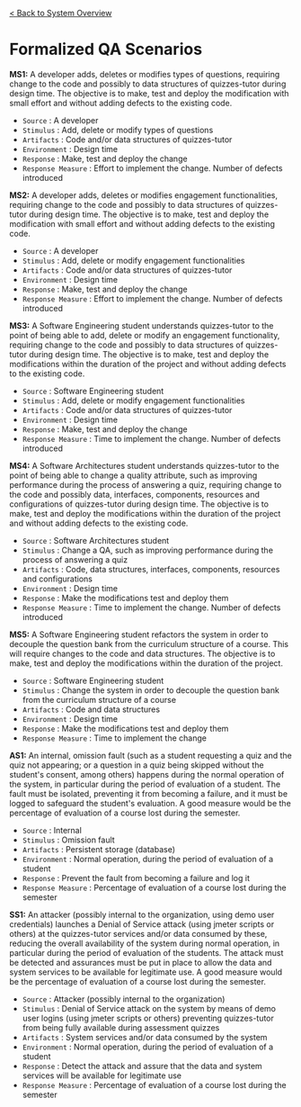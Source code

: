 [< Back to System Overview](system_overview.md)

# Formalized QA Scenarios

**MS1:** A developer adds, deletes or modifies types of questions, requiring change to the code and possibly to data structures of quizzes-tutor during design time. The objective is to make, test and deploy the modification with small effort and without adding defects to the existing code.

- `Source` : A developer
- `Stimulus` : Add, delete or modify types of questions
- `Artifacts` : Code and/or data structures of quizzes-tutor
- `Environment` : Design time
- `Response` : Make, test and deploy the change
- `Response Measure` : Effort to implement the change. Number of defects introduced

**MS2:** A developer adds, deletes or modifies engagement functionalities, requiring change to the code and possibly to data structures of quizzes-tutor during design time. The objective is to make, test and deploy the modification with small effort and without adding defects to the existing code.

- `Source` : A developer
- `Stimulus` : Add, delete or modify engagement functionalities
- `Artifacts` : Code and/or data structures of quizzes-tutor
- `Environment` : Design time
- `Response` : Make, test and deploy the change
- `Response Measure` : Effort to implement the change. Number of defects introduced

**MS3:** A Software Engineering student understands quizzes-tutor to the point of being able to add, delete or modify an engagement functionality, requiring change to the code and possibly to data structures of quizzes-tutor during design time. The objective is to make, test and deploy the modifications within the duration of the project and without adding defects to the existing code.

- `Source` : Software Engineering student
- `Stimulus` : Add, delete or modify engagement functionalities
- `Artifacts` : Code and/or data structures of quizzes-tutor
- `Environment` : Design time
- `Response` : Make, test and deploy the change
- `Response Measure` : Time to implement the change. Number of defects introduced

**MS4:** A Software Architectures student understands quizzes-tutor to the point of being able to change a quality attribute, such as improving performance during the process of answering a quiz, requiring change to the code and possibly data, interfaces, components, resources and configurations of quizzes-tutor during design time. The objective is to make, test and deploy the modifications within the duration of the project and without adding defects to the existing code. 

- `Source` : Software Architectures student
- `Stimulus` : Change a QA, such as improving performance during the process of answering a quiz
- `Artifacts` : Code, data structures, interfaces, components, resources and configurations 
- `Environment` : Design time
- `Response` : Make the modifications test and deploy them
- `Response Measure` : Time to implement the change. Number of defects introduced

**MS5:** A Software Engineering student refactors the system in order to decouple the question bank from the curriculum structure of a course. This will require changes to the code and data structures. The objective is to make, test and deploy the modifications within the duration of the project.

- `Source` : Software Engineering student
- `Stimulus` : Change the system in order to decouple the question bank from the curriculum structure of a course
- `Artifacts` : Code and data structures
- `Environment` : Design time
- `Response` : Make the modifications test and deploy them
- `Response Measure` : Time to implement the change

**AS1:** An internal, omission fault (such as a student requesting a quiz and the quiz not appearing; or a question in a quiz being skipped without the student's consent, among others) happens during the normal operation of the system, in particular during the period of evaluation of a student. The fault must be isolated, preventing it from becoming a failure, and it must be logged to safeguard the student's evaluation. A good measure would be the percentage of evaluation of a course lost during the semester.

- `Source` : Internal
- `Stimulus` : Omission fault
- `Artifacts` : Persistent storage (database)
- `Environment` : Normal operation, during the period of evaluation of a student 
- `Response` : Prevent the fault from becoming a failure and log it
- `Response Measure` : Percentage of evaluation of a course lost during the semester

**SS1:** An attacker (possibly internal to the organization, using demo user credentials) launches a Denial of Service attack (using jmeter scripts or others) at the quizzes-tutor services and/or data consumed by these, reducing the overall availability of the system during normal operation, in particular during the period of evaluation of the students. The attack must be detected and assurances must be put in place to allow the data and system services to be available for legitimate use. A good measure would be the percentage of evaluation of a course lost during the semester.

- `Source` : Attacker (possibly internal to the organization)
- `Stimulus` : Denial of Service attack on the system by means of demo user logins (using jmeter scripts or others) preventing quizzes-tutor from being fully available during assessment quizzes
- `Artifacts` : System services and/or data consumed by the system 
- `Environment` : Normal operation, during the period of evaluation of a student 
- `Response` : Detect the attack and assure that the data and system services will be available for legitimate use
- `Response Measure` : Percentage of evaluation of a course lost during the semester

